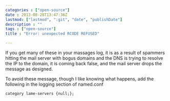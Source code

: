 ```yaml
---
categories : ["open-source"]
date : 2013-08-28T13:47:36Z
lastmod: ["lastmod", ":git", "date", "publishDate"]
description : ""
tags : ["open-source"]
title : "Error: unexpected RCODE REFUSED"

---
```



If you get many of these in your massages log, it is as a result of spammers hitting the mail server with bogus domains and the DNS is trying to resolve the IP to the domain, it is coming back false, and the mail server drops the message as designed.

To avoid these message, though I like knowing what happens, add the following in the logging section of named.conf

    category lame-servers {null;};

